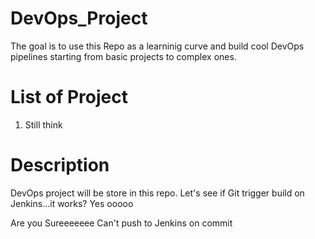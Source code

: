 # DevOps_Project
The goal is to use this Repo as a learninig curve and build cool DevOps pipelines starting from basic projects to complex ones.


# List of Project
1. Still think


# Description
DevOps project will be store in this repo. Let's see if Git trigger build on Jenkins...it works? Yes ooooo

Are you Sureeeeeee
Can't push to Jenkins on commit

